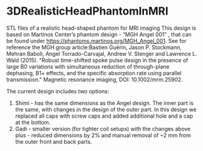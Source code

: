 # 3DRealisticHeadPhantomInMRI
STL files of a realistic head-shaped phantom for MRI imaging
This design is based on Martinos Center’s phantom design - “MGH Angel 001” , that can be found under https://phantoms.martinos.org/MGH_Angel_001. See for reference the MGH group article:Bastien Guérin, Jason P. Stockmann, Mehran Baboli, Angel Torrado-Carvajal, Andrew V. Stenger and Lawrence L. Wald (2015). "Robust time-shifted spoke pulse design in the presence of large B0 variations with simultaneous reduction of through-plane dephasing, B1+ effects, and the specific absorption rate using parallel transmission." Magnetic resonance imaging, DOI: 10.1002/mrm.25902.

The current design includes two options:
1) Shimi - has the same dimensions as the Angel design. The inner part is the same, with changes in the design of the outer part. In this design we replaced all caps with screw caps and added additional hole and a cap at the bottom.
2) Gadi - smaller version (for tighter coil setups) with the changes above plus - reduced dimensions by 2% and manual removal of ~2 mm from the outer front and back parts.
